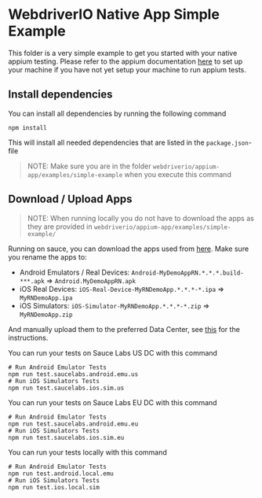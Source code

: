 # WebdriverIO Native App Simple Example
This folder is a very simple example to get you started with your native appium testing. Please refer to the appium
documentation [here](https://appium.io/docs/en/about-appium/getting-started/?lang=en#getting-started) to set up your 
machine if you have not yet setup your machine to run appium tests.

## Install dependencies
You can install all dependencies by running the following command

    npm install

This will install all needed dependencies that are listed in the `package.json`-file

> NOTE: Make sure you are in the folder `webdriverio/appium-app/examples/simple-example` when you execute this command

## Download / Upload Apps

> NOTE: When running locally you do not have to download the apps as they are provided in `webdriverio/appium-app/examples/simple-example/`

Running on sauce, you can download the apps used from [here](https://github.com/saucelabs/my-demo-app-rn/releases/). Make sure you rename the apps to:

- Android Emulators / Real Devices: `Android-MyDemoAppRN.*.*.*.build-***.apk` => `Android.MyDemoAppRN.apk`
- iOS Real Devices: `iOS-Real-Device-MyRNDemoApp.*.*.*-*.ipa` => `MyRNDemoApp.ipa`
- iOS Simulators: `iOS-Simulator-MyRNDemoApp.*.*.*-*.zip` => `MyRNDemoApp.zip`

And manually upload them to the preferred Data Center, see [this](https://docs.saucelabs.com/mobile-apps/live-testing/live-mobile-app-testing/#uploading-an-app) for the instructions.

You can run your tests on Sauce Labs US DC with this command

    # Run Android Emulator Tests
    npm run test.saucelabs.android.emu.us
    # Run iOS Simulators Tests
    npm run test.saucelabs.ios.sim.us

You can run your tests on Sauce Labs EU DC with this command

    # Run Android Emulator Tests
    npm run test.saucelabs.android.emu.eu
    # Run iOS Simulators Tests
    npm run test.saucelabs.ios.sim.eu

You can run your tests locally with this command

    # Run Android Emulator Tests
    npm run test.android.local.emu
    # Run iOS Simulators Tests
    npm run test.ios.local.sim
